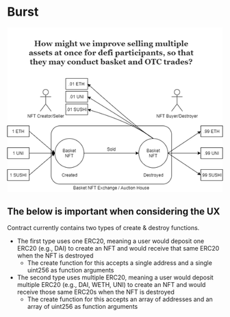 # Burst

![diagram](https://github.com/Burst-NFT/Burst/blob/main/Docs/Burst-NFT-Diagram.png?raw=true)

## The below is important when considering the UX

Contract currently contains two types of create & destroy functions.

- The first type uses one ERC20, meaning a user would deposit one ERC20 (e.g., DAI) to create an NFT and would receive that same ERC20 when the NFT is destroyed
  - The create function for this accepts a single address and a single uint256 as function arguments
- The second type uses multiple ERC20, meaning a user would deposit multiple ERC20 (e.g., DAI, WETH, UNI) to create an NFT and would receive those same ERC20s when the NFT is destroyed
  - The create function for this accepts an array of addresses and an array of uint256 as function arguments

